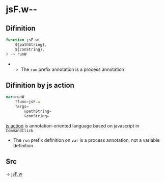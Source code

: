 # jsF.w--

## Difinition

```js.js
function jsF.w(
	${pathString},
	${conString},
) -> runW
```

- - The `run` prefix annotation is a process annotation


## Difinition by js action

```js.js
var=runW
	?func=jsF.w
	?args=
		&pathString=
		&conString=
```

[js action](#) is annotation-oriented language based on javascript in `CommandClick`

- The `run` prefix definition on `var` is a process annotation, not a variable definition

## Src

-> [jsF.w](https://github.com/puutaro/CommandClick/blob/master/app/src/main/java/com/puutaro/commandclick/fragment_lib/terminal_fragment/js_interface/file/JsF.kt#L19)


